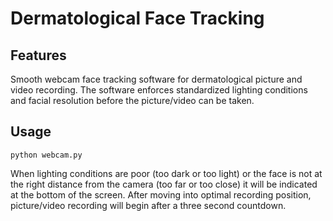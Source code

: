 
Dermatological Face Tracking
===
Features
---
Smooth webcam face tracking software for dermatological picture and video recording. The software enforces standardized lighting conditions and facial resolution before the picture/video can be taken.

Usage
---
```
python webcam.py
```
When lighting conditions are poor (too dark or too light) or the face is not at the right distance from the camera (too far or too close) it will be indicated at the bottom of the screen. After moving into optimal recording position, picture/video recording will begin after a three second countdown.